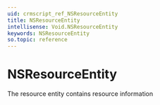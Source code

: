 ```yaml
---
uid: crmscript_ref_NSResourceEntity
title: NSResourceEntity
intellisense: Void.NSResourceEntity
keywords: NSResourceEntity
so.topic: reference
---
```


# NSResourceEntity

The resource entity contains resource information
